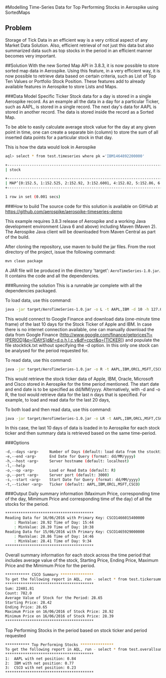 #Modelling Time-Series Data for Top Performing Stocks in Aerospike using SortedMaps

## Problem
Storage of Tick Data in an efficient way is a very critical aspect of any Market Data Solution. Also, efficient retrieval of not just this data but also summarized data such as top stocks in the period in an efficient manner becomes very important. 

##Solution
With the new Sorted Map API in 3.8.3, it is now possible to store sorted map data in Aerospike. Using this feature, in a very efficient way, it is now possible to retrieve data based on certain criteria, such as List of Top Ten Values or Portfolio Stock Position. These features add to already available features in Aerospike to store Lists and Maps.

###Data Model
Specific Ticker Stock data for a day is stored in a single Aerospike record. As an example all the data in a day for a particular Ticker, such as AAPL, is stored in a single record. The next day's data for AAPL is stored in another record. The data is stored inside the record as a Sorted Map.

To be able to easily calculate average stock value for the day at any given point in time, one can create a separate bin (column) to store the sum of all inserted data points for a particular stock in that day. 

This is how the data would look in Aerospike

```bash
aql> select * from test.timeseries where pk ='IBM1464892200000'

+----------------------------------------------------------------------------------------------------------------------------------------------------------------------------------------------------------------------------------------------------------------+
| stock                                                                                                                                                                                                                                                    | sum           |

+----------------------------------------------------------------------------------------------------------------------------------------------------------------------------------------------------------------------------------------------------------------+
| MAP’{0:152.5, 1:152.525, 2:152.92, 3:152.6001, 4:152.82, 5:152.86, 6:152.703, 7:152.88, 8:152.85, 9:152.77, 10:152.81, 11:152.78, 12:152.74, 13:152.78, 14:152.74, 15:152.75, 16:152.71, 17:152.64, 18:152.5801, 19:152.64, 20:152.56, 21:152.53, 22:152.525,...}’)  | 59565.357 |
+----------------------------------------------------------------------------------------------------------------------------------------------------------------------------------------------------------------------------------------------------------------+

1 row in set (0.001 secs)
```

###How to build
The source code for this solution is available on GitHub at https://github.com/aerospike/aerospike-timeseries-demo 

This example requires 3.8.3 release of Aerospike and a working Java development environment (Java 6 and above) including Maven (Maven 2). The Aerospike Java client will be downloaded from Maven Central as part of the build.

After cloning the repository, use maven to build the jar files. From the root directory of the project, issue the following command:
```bash
mvn clean package
```
A JAR file will be produced in the directory 'target': `AeroTimeSeries-1.0.jar`. It contains the code and all the dependencies.

###Running the solution
This is a runnable jar complete with all the dependencies packaged.

To load data, use this command:
```bash
java -jar target/AeroTimeSeries-1.0.jar -o L -t AAPL,IBM -d 10 -h 127.0.0.1
```
This would connect to Google Finance and download data (one-minute time frame) of the last 10 days for the Stock Ticker of Apple and IBM. In case there is no internet connection available, one can manually download the data from Google Finance (http://www.google.com/finance/getprices?i=[PERIOD]&p=[DAYS]d&f=d,o,h,l,c,v&df=cpct&q=[TICKER]) and populate the file stocktick.txt without specifying the -d option. In this only one stock can be analysed for the period requested for.

To read data, use this command:
```bash
java -jar target/AeroTimeSeries-1.0.jar -o R -t AAPL,IBM,ORCL,MSFT,CSCO -h 127.0.0.1 -s 28/12/2015 -e 30/12/2015
```
This would retrieve the stock ticker data of Apple, IBM, Oracle, Microsoft and Cisco stored in Aerospike for the time period mentioned. The start date and end date is to be specified as dd/MM/yyyy. Alternatively, with -d and -o R, the tool would retrieve data for the last n days that is specified. For example, to load and read data for the last 20 days,

To both load and then read data, use this command:
```bash
java -jar target/AeroTimeSeries-1.0.jar -o LR -t AAPL,IBM,ORCL,MSFT,CSCO -h 127.0.0.1 -d 10
```
In this case, the last 10 days of data is loaded in to Aerospike for each stock ticker and then summary data is retrieved based on the same time-period.

###Options
```bash
-d,--days <arg>     Number of Days (default: load data from the stocktick.txt file)
-e,--end <arg>      End Date for Query (format: dd/MM/yyyy)
-h,--host <arg>     Server hostname (default: localhost)
-l,--help             
-o,--op <arg>       Load or Read Data (default: R)
-p,--port <arg>     Server port (default: 3000)
-s,--start <arg>    Start Date for Query (format: dd/MM/yyyy)
-t,--ticker <arg>   Ticker (default: AAPL,IBM,ORCL,MSFT,CSCO)
```
###Output
Daily summary information (Maximum Price, corresponding time of the day, Mimimum Price and corresponding time of the day) of all the stocks for the period.

```bash
****************************************
Reading Data for 16/06/2016 with Primary Key: CSCO1466015400000
	: MaxValue: 28.92 Time of Day: 15:44
	: MinValue: 28.39 Time of Day: 10:38
Reading Data for 15/06/2016 with Primary Key: CSCO1465929000000
	: MaxValue: 28.86 Time of Day: 14:46
	: MinValue: 28.41 Time of Day: 9:34
****************************************
```
Overall summary information for each stock across the time period that includes average value of the stock, Starting Price, Ending Price, Maximum Price and the Mimimum Price for the period.
```bash
*********** CSCO Summary ***************
To get the following report in AQL, run - select * from test.tickersummary where pk= 209192
****************************************
Sum: 22401.81
Count: 782.0
Average Value of Stock for the Period: 28.65
Starting Price: 28.42
Ending Price: 28.65
Maximum Price on 16/06/2016 of Stock Price: 28.92
Minimum Price on 16/06/2016 of Stock Price: 28.39
****************************************
```

Top Performing Stocks in the period based on stock ticker and period requested
```bash
*********** Top Performing Stocks ***************
To get the following report in AQL, run - select * from test.overallsummary where pk= 608490
****************************************
1:  AAPL with net position: 0.84
2:  IBM with net position: 0.77
3:  CSCO with net position: 0.23
****************************************
```
